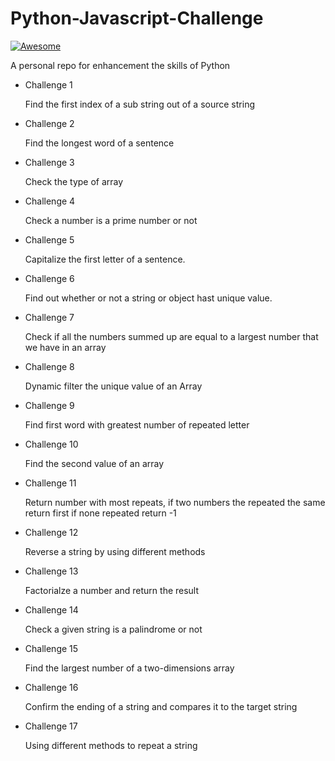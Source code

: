 # Python-Javascript-Challenge

[![Awesome](https://cdn.rawgit.com/sindresorhus/awesome/d7305f38d29fed78fa85652e3a63e154dd8e8829/media/badge.svg)](https://github.com/sindresorhus/awesome)

A personal repo for enhancement the skills of Python

* Challenge 1

    Find the first index of a sub string out of a source string

* Challenge 2

    Find the longest word of a sentence

* Challenge 3

    Check the type of array

* Challenge 4

    Check a number is a prime number or not  

* Challenge 5

    Capitalize the first letter of a sentence.

* Challenge 6

    Find out whether or not a string or object hast unique value.

* Challenge 7

    Check if all the numbers summed up are equal to a largest number that we have in an array

* Challenge 8

    Dynamic filter the unique value of an Array

* Challenge 9

    Find first word with greatest number of repeated letter

* Challenge 10

    Find the second value of an array

* Challenge 11

    Return number with most repeats, if two numbers the repeated the same return first if none repeated return -1

* Challenge 12

    Reverse a string by using different methods

* Challenge 13

    Factorialze a number and return the result

* Challenge 14

    Check a given string is a palindrome or not

* Challenge 15

    Find the largest number of a two-dimensions array

* Challenge 16

    Confirm the ending of a string and compares it to the target string

* Challenge 17

    Using different methods to repeat a string
